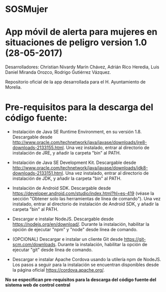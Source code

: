 # SOSMujer
# App móvil de alerta para mujeres en situaciones de peligro version 1.0 (28-05-2017)
Desarrolladores: Christian Nivardy Marín Chávez, Adrián Rico Heredia, Luis Daniel Miranda Orozco, Rodrigo Gutiérrez Vázquez.

Repositorio oficial de la app desarrollada para el H. Ayuntamiento de Morelia.

# Pre-requisitos para la descarga del código fuente:

- Instalación de Java SE Runtime Environment, en su versión 1.8. Descargable desde http://www.oracle.com/technetwork/java/javase/downloads/jre8-downloads-2133155.html. Una vez instalado, entrar al directorio de instalación de JRE, y añadir la carpeta "bin" al PATH.

- Instalación de Java SE Development Kit. Descargable desde http://www.oracle.com/technetwork/java/javase/downloads/jdk8-downloads-2133151.html. Una vez instalado, entrar al directorio de instalación de JDK, y añadir la carpeta "bin" al PATH.

- Instalación de Android SDK. Descargable desde https://developer.android.com/studio/index.html?hl=es-419 (véase la sección "Obtener solo las herramientas de línea de comando"). Una vez instalado, entrar al directorio de instalación de Android SDK, y añadir la carpeta "bin" al PATH.

- Descargar e instalar NodeJS. Descargable desde https://nodejs.org/en/download/. Durante la instalación, habilitar la opción de ejecutar "npm" y "node" desde línea de comando.

- (OPCIONAL) Descargar e instalar un cliente Git desde https://git-scm.com/downloads. Durante la instalación, habilitar la opción de ejecutar "git" desde línea de comando.

- Descargar e instalar Apache Cordova usando la utilería npm de NodeJS. Los pasos a seguir para la instalación se encuentran disponibles desde la página oficial https://cordova.apache.org/.

**No se especifican pre-requisitos para la descarga del código fuente del sistema web de control central**
